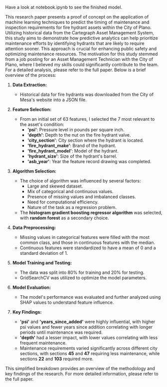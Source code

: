 Have a look at notebook.ipynb to see the finished model.

This research paper presents a proof of concept on the application of machine learning techniques to predict the timing of maintenance and inspection requirements for fire hydrant assets within the City of Plano. Utilizing historical data from the Cartegraph Asset Management System, this study aims to demonstrate how predictive analytics can help prioritize maintenance efforts by identifying hydrants that are likely to require attention sooner. This approach is crucial for enhancing public safety and optimizing maintenance resources. The motivation for this study stemmed from a job posting for an Asset Management Technician with the City of Plano, where I believed my skills could significantly contribute to the team. For a detailed analysis, please refer to the full paper. Below is a brief overview of the process:

1. **Data Extraction:**
    - Historical data for fire hydrants was downloaded from the City of Mesa's website into a JSON file.

2. **Feature Selection:**
    - From an initial set of 63 features, I selected the 7 most relevant to the asset's condition:
        - **'psi'**: Pressure level in pounds per square inch.
        - **'depth'**: Depth to the nut on the fire hydrant valve.
        - **'city_section'**: City section where the hydrant is located.
        - **'fire_hydrant_make'**: Brand of the hydrant.
        - **'fire_hydrant_model'**: Model of the hydrant.
        - **'hydrant_size'**: Size of the hydrant's barrel.
        - **'asb_year'**: Year the feature record drawing was completed.

3. **Algorithm Selection:**
    - The choice of algorithm was influenced by several factors:
        - Large and skewed dataset.
        - Mix of categorical and continuous values.
        - Presence of missing values and imbalanced classes.
        - Need for computational efficiency.
        - Nature of the task as a regression problem.
    - The **histogram gradient boosting regressor algorithm** was selected, with **random forest** as a secondary choice.

4. **Data Preprocessing:**
    - Missing values in categorical features were filled with the most common class, and those in continuous features with the median.
    - Continuous features were standardized to have a mean of 0 and a standard deviation of 1.

5. **Model Training and Testing:**
    - The data was split into 80% for training and 20% for testing.
    - GridSearchCV was utilized to optimize the model parameters.

6. **Model Evaluation:**
    - The model's performance was evaluated and further analyzed using SHAP values to understand feature influence.

7. **Key Findings:**
    - **'psi'** and **'years_since_added'** were highly influential, with higher psi values and fewer years since addition correlating with longer periods until maintenance was required.
    - **'depth'** had a lesser impact, with lower values correlating with less frequent maintenance.
    - Maintenance requirements varied significantly across different city sections, with sections **45** and **47** requiring less maintenance, while sections **22** and **103** required more.

This simplified breakdown provides an overview of the methodology and key findings of the research. For more detailed information, please refer to the full paper.

